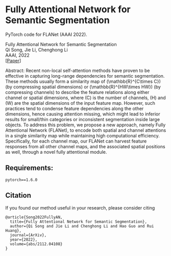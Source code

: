 # Fully Attentional Network for Semantic Segmentation

PyTorch code for FLANet (AAAI 2022).

Fully Attentional Network for Semantic Segmentation  
Qi Song, Jie Li, Chenghong Li  
AAAI, 2022  
[[Paper](https://arxiv.org/pdf/2112.04108.pdf)]

Abstract: Recent non-local self-attention methods have proven to be effective in capturing long-range dependencies for semantic segmentation. These methods usually form a similarity map of \(\mathbb{R}^{C\times C}\) (by compressing spatial dimensions) or \(\mathbb{R}^{HW\times HW}\) (by compressing channels) to describe the feature relations along either channel or spatial dimensions, where \(C\) is the number of channels, \(H\) and \(W\) are the spatial dimensions of the input feature map. However, such practices tend to condense feature dependencies along the other dimensions, hence causing attention missing, which might lead to inferior results for small/thin categories or inconsistent segmentation inside large objects. To address this problem, we propose a new approach, namely Fully Attentional Network (FLANet), to encode both spatial and channel attentions in a single similarity map while maintaining high computational efficiency. Specifically, for each channel map, our FLANet can harvest feature responses from all other channel maps, and the associated spatial positions as well, through a novel fully attentional module. 

## Requirements:
```
pytorch==1.6.0
```

## Citation
If you found our method useful in your research, please consider citing

```
@article{Song2022FullyAN,
  title={Fully Attentional Network for Semantic Segmentation},
  author={Qi Song and Jie Li and Chenghong Li and Hao Guo and Rui Huang},
  journal={ArXiv},
  year={2022},
  volume={abs/2112.04108}
}
```
